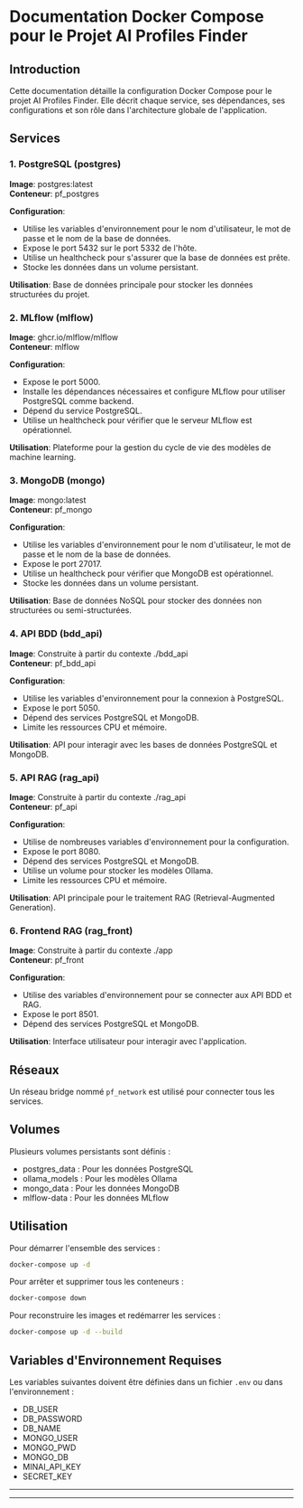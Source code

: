 # Documentation Docker Compose pour le Projet AI Profiles Finder

## Introduction

Cette documentation détaille la configuration Docker Compose pour le projet AI Profiles Finder. Elle décrit chaque service, ses dépendances, ses configurations et son rôle dans l'architecture globale de l'application.

## Services

### 1. PostgreSQL (postgres)

**Image**: postgres:latest  
**Conteneur**: pf_postgres

**Configuration**:
- Utilise les variables d'environnement pour le nom d'utilisateur, le mot de passe et le nom de la base de données.
- Expose le port 5432 sur le port 5332 de l'hôte.
- Utilise un healthcheck pour s'assurer que la base de données est prête.
- Stocke les données dans un volume persistant.

**Utilisation**:
Base de données principale pour stocker les données structurées du projet.

### 2. MLflow (mlflow)

**Image**: ghcr.io/mlflow/mlflow  
**Conteneur**: mlflow

**Configuration**:
- Expose le port 5000.
- Installe les dépendances nécessaires et configure MLflow pour utiliser PostgreSQL comme backend.
- Dépend du service PostgreSQL.
- Utilise un healthcheck pour vérifier que le serveur MLflow est opérationnel.

**Utilisation**:
Plateforme pour la gestion du cycle de vie des modèles de machine learning.

### 3. MongoDB (mongo)

**Image**: mongo:latest  
**Conteneur**: pf_mongo

**Configuration**:
- Utilise les variables d'environnement pour le nom d'utilisateur, le mot de passe et le nom de la base de données.
- Expose le port 27017.
- Utilise un healthcheck pour vérifier que MongoDB est opérationnel.
- Stocke les données dans un volume persistant.

**Utilisation**:
Base de données NoSQL pour stocker des données non structurées ou semi-structurées.

### 4. API BDD (bdd_api)

**Image**: Construite à partir du contexte ./bdd_api  
**Conteneur**: pf_bdd_api

**Configuration**:
- Utilise les variables d'environnement pour la connexion à PostgreSQL.
- Expose le port 5050.
- Dépend des services PostgreSQL et MongoDB.
- Limite les ressources CPU et mémoire.

**Utilisation**:
API pour interagir avec les bases de données PostgreSQL et MongoDB.

### 5. API RAG (rag_api)

**Image**: Construite à partir du contexte ./rag_api  
**Conteneur**: pf_api

**Configuration**:
- Utilise de nombreuses variables d'environnement pour la configuration.
- Expose le port 8080.
- Dépend des services PostgreSQL et MongoDB.
- Utilise un volume pour stocker les modèles Ollama.
- Limite les ressources CPU et mémoire.

**Utilisation**:
API principale pour le traitement RAG (Retrieval-Augmented Generation).

### 6. Frontend RAG (rag_front)

**Image**: Construite à partir du contexte ./app  
**Conteneur**: pf_front

**Configuration**:
- Utilise des variables d'environnement pour se connecter aux API BDD et RAG.
- Expose le port 8501.
- Dépend des services PostgreSQL et MongoDB.

**Utilisation**:
Interface utilisateur pour interagir avec l'application.

## Réseaux

Un réseau bridge nommé `pf_network` est utilisé pour connecter tous les services.

## Volumes

Plusieurs volumes persistants sont définis :
- postgres_data : Pour les données PostgreSQL
- ollama_models : Pour les modèles Ollama
- mongo_data : Pour les données MongoDB
- mlflow-data : Pour les données MLflow

## Utilisation

Pour démarrer l'ensemble des services :

```bash
docker-compose up -d
```

Pour arrêter et supprimer tous les conteneurs :

```bash
docker-compose down
```

Pour reconstruire les images et redémarrer les services :

```bash
docker-compose up -d --build
```

## Variables d'Environnement Requises

Les variables suivantes doivent être définies dans un fichier `.env` ou dans l'environnement :

- DB_USER
- DB_PASSWORD
- DB_NAME
- MONGO_USER
- MONGO_PWD
- MONGO_DB
- MINAI_API_KEY
- SECRET_KEY

________________________________________________
________________________________________________
